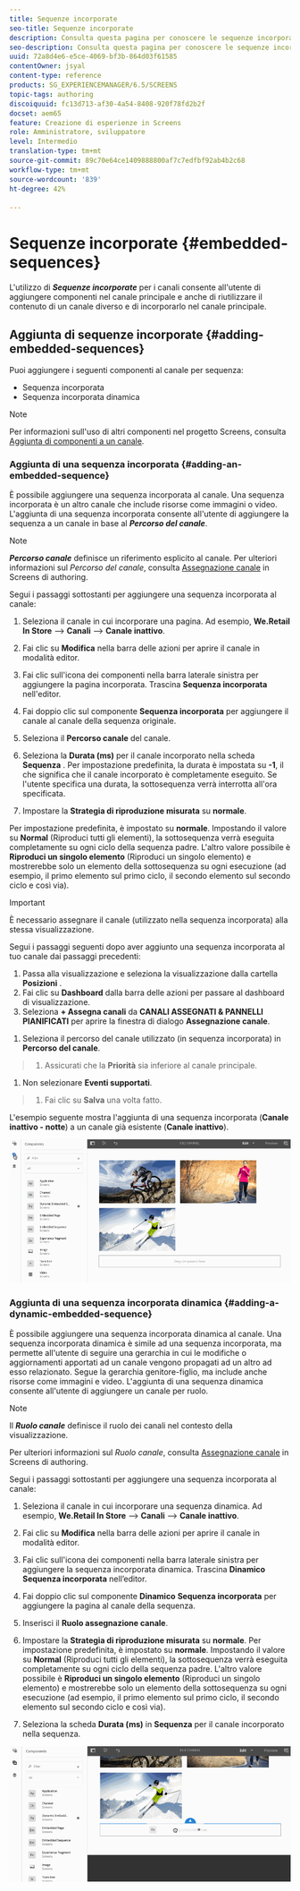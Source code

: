```yaml
---
title: Sequenze incorporate
seo-title: Sequenze incorporate
description: Consulta questa pagina per conoscere le sequenze incorporate per i canali che consentono all'utente di aggiungere i componenti nel canale padre e di riutilizzare il contenuto proveniente da un canale diverso e incorporarlo nel canale padre.
seo-description: Consulta questa pagina per conoscere le sequenze incorporate per i canali che consentono all'utente di aggiungere i componenti nel canale padre e di riutilizzare il contenuto proveniente da un canale diverso e incorporarlo nel canale padre.
uuid: 72a8d4e6-e5ce-4069-bf3b-864d03f61585
contentOwner: jsyal
content-type: reference
products: SG_EXPERIENCEMANAGER/6.5/SCREENS
topic-tags: authoring
discoiquuid: fc13d713-af30-4a54-8408-920f78fd2b2f
docset: aem65
feature: Creazione di esperienze in Screens
role: Amministratore, sviluppatore
level: Intermedio
translation-type: tm+mt
source-git-commit: 89c70e64ce1409888800af7c7edfbf92ab4b2c68
workflow-type: tm+mt
source-wordcount: '839'
ht-degree: 42%

---
```



# Sequenze incorporate {#embedded-sequences}

L&#39;utilizzo di ***Sequenze incorporate*** per i canali consente all&#39;utente di aggiungere componenti nel canale principale e anche di riutilizzare il contenuto di un canale diverso e di incorporarlo nel canale principale.

## Aggiunta di sequenze incorporate {#adding-embedded-sequences}

Puoi aggiungere i seguenti componenti al canale per sequenza:

* Sequenza incorporata
* Sequenza incorporata dinamica

>[!NOTE]
>
>Per informazioni sull&#39;uso di altri componenti nel progetto Screens, consulta [Aggiunta di componenti a un canale](adding-components-to-a-channel.md).

### Aggiunta di una sequenza incorporata {#adding-an-embedded-sequence}

È possibile aggiungere una sequenza incorporata al canale. Una sequenza incorporata è un altro canale che include risorse come immagini o video. L&#39;aggiunta di una sequenza incorporata consente all&#39;utente di aggiungere la sequenza a un canale in base al ***Percorso del canale***.

>[!NOTE]
>***Percorso canale*** definisce un riferimento esplicito al canale.
>Per ulteriori informazioni sul *Percorso del canale*, consulta [Assegnazione canale](channel-assignment.md) in Screens di authoring.

Segui i passaggi sottostanti per aggiungere una sequenza incorporata al canale:

1. Seleziona il canale in cui incorporare una pagina. Ad esempio, **We.Retail In Store** —> **Canali** —> **Canale inattivo**.

1. Fai clic su **Modifica** nella barra delle azioni per aprire il canale in modalità editor.
1. Fai clic sull&#39;icona dei componenti nella barra laterale sinistra per aggiungere la pagina incorporata. Trascina **Sequenza incorporata** nell&#39;editor.
1. Fai doppio clic sul componente **Sequenza incorporata** per aggiungere il canale al canale della sequenza originale.
1. Seleziona il **Percorso canale** del canale.
1. Seleziona la **Durata (ms)** per il canale incorporato nella scheda **Sequenza** . Per impostazione predefinita, la durata è impostata su **-1**, il che significa che il canale incorporato è completamente eseguito. Se l&#39;utente specifica una durata, la sottosequenza verrà interrotta all&#39;ora specificata.

1. Impostare la **Strategia di riproduzione misurata** su **normale**.

Per impostazione predefinita, è impostato su **normale**. Impostando il valore su **Normal** (Riproduci tutti gli elementi), la sottosequenza verrà eseguita completamente su ogni ciclo della sequenza padre. L&#39;altro valore possibile è **Riproduci un singolo elemento** (Riproduci un singolo elemento) e mostrerebbe solo un elemento della sottosequenza su ogni esecuzione (ad esempio, il primo elemento sul primo ciclo, il secondo elemento sul secondo ciclo e così via).

>[!IMPORTANT]
>
>È necessario assegnare il canale (utilizzato nella sequenza incorporata) alla stessa visualizzazione.
>
>Segui i passaggi seguenti dopo aver aggiunto una sequenza incorporata al tuo canale dai passaggi precedenti:
>
>1. Passa alla visualizzazione e seleziona la visualizzazione dalla cartella **Posizioni** .
>1. Fai clic su **Dashboard** dalla barra delle azioni per passare al dashboard di visualizzazione.
>1. Seleziona **+ Assegna canali** da **CANALI ASSEGNATI &amp; PANNELLI PIANIFICATI** per aprire la finestra di dialogo **Assegnazione canale**.

   >
   >
1. Seleziona il percorso del canale utilizzato (in sequenza incorporata) in **Percorso del canale**.
>1. Assicurati che la **Priorità** sia inferiore al canale principale.

   >
   >
1. Non selezionare **Eventi supportati**.
>1. Fai clic su **Salva** una volta fatto.

>



L&#39;esempio seguente mostra l&#39;aggiunta di una sequenza incorporata (**Canale inattivo - notte**) a un canale già esistente (**Canale inattivo**).

![nuovo2](assets/new2.gif)

### Aggiunta di una sequenza incorporata dinamica {#adding-a-dynamic-embedded-sequence}

È possibile aggiungere una sequenza incorporata dinamica al canale. Una sequenza incorporata dinamica è simile ad una sequenza incorporata, ma permette all&#39;utente di seguire una gerarchia in cui le modifiche o aggiornamenti apportati ad un canale vengono propagati ad un altro ad esso relazionato. Segue la gerarchia genitore-figlio, ma include anche risorse come immagini e video. L&#39;aggiunta di una sequenza dinamica consente all&#39;utente di aggiungere un canale per ruolo.

>[!NOTE]
>
>Il ***Ruolo canale*** definisce il ruolo dei canali nel contesto della visualizzazione.
>
>Per ulteriori informazioni sul *Ruolo canale*, consulta [Assegnazione canale](channel-assignment.md) in Screens di authoring.

Segui i passaggi sottostanti per aggiungere una sequenza incorporata al canale:

1. Seleziona il canale in cui incorporare una sequenza dinamica. Ad esempio, **We.Retail In Store** —> **Canali** —> **Canale inattivo**.

1. Fai clic su **Modifica** nella barra delle azioni per aprire il canale in modalità editor.
1. Fai clic sull&#39;icona dei componenti nella barra laterale sinistra per aggiungere la sequenza incorporata dinamica. Trascina **Dinamico** **Sequenza incorporata** nell’editor.

1. Fai doppio clic sul componente **Dinamico** **Sequenza incorporata** per aggiungere la pagina al canale della sequenza.

1. Inserisci il **Ruolo assegnazione canale**.
1. Impostare la **Strategia di riproduzione misurata** su **normale**. Per impostazione predefinita, è impostato su **normale**. Impostando il valore su **Normal** (Riproduci tutti gli elementi), la sottosequenza verrà eseguita completamente su ogni ciclo della sequenza padre. L&#39;altro valore possibile è **Riproduci un singolo elemento** (Riproduci un singolo elemento) e mostrerebbe solo un elemento della sottosequenza su ogni esecuzione (ad esempio, il primo elemento sul primo ciclo, il secondo elemento sul secondo ciclo e così via).

1. Seleziona la scheda **Durata (ms)** in **Sequenza** per il canale incorporato nella sequenza.

![più recente](assets/latest.gif)

